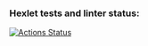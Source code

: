 ### Hexlet tests and linter status:
[![Actions Status](https://github.com/AlLi92/frontend-project-11/actions/workflows/hexlet-check.yml/badge.svg)](https://github.com/AlLi92/frontend-project-11/actions)